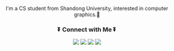 
<!-- <h3 align="center">🤙 Hi There 🤙</h2> -->
<div align="center">
  <p>
    I'm a CS student from Shandong University, interested in computer graphics.👣
    
  </p>
</div>

<!-- <h3 align="center">💻 Tech 💻</h2> -->
<!-- <table align="center">
  <tr>
    <td>
        <div> 
          📖 Languages: 
          <img src="https://img.shields.io/badge/-HTML5-E34F26?style=flat&logo=html5&logoColor=FFFFFF" />
          <img src="https://img.shields.io/badge/-CSS3-1572B6?style=flat&logo=css3&logoColor=FFFFFF" />
          <img src="https://img.shields.io/badge/-JavaScript-eed718?style=flat&logo=javascript&logoColor=ffffff" />
          <img src="https://img.shields.io/badge/Python-3776AB?style=flat&logo=python&logoColor=white" />
          <img src="https://img.shields.io/badge/C%2B%2B-00599C?style=flat&logo=c%2B%2B&logoColor=white" />
        </div>
        <div> 
          🌻 Frontend: 
          <img src="https://img.shields.io/badge/React-20232A?style=flat&logo=react&logoColor=61DAFB" />
          <img src="https://img.shields.io/badge/Vue.js-35495E?style=flat&logo=vue.js&logoColor=4FC08D" />
          <img src="https://img.shields.io/badge/d3.js-FF6F00?style=flat&logo=d3.js&logoColor=ffffff" />
        </div>
        <div> 
          🔧 Backend: 
          <img src="https://img.shields.io/badge/-Node.js-3C873A?style=flat&logo=Node.js&logoColor=white" />
          <img src="https://img.shields.io/badge/-Express.js-787878?style=flat&logo=express&logoColor=white" />
          <img src="https://img.shields.io/badge/Django-092E20?style=flat&logo=django&logoColor=white" />
        </div>
        <div>
            🤖 AI: 
            <img src="https://img.shields.io/badge/-PyTorch-EE4C2C?style=flat&logo=pytorch&logoColor=white" />
            <img src="https://img.shields.io/badge/-Jupyter-orange?style=flat&logo=Jupyter&logoColor=white" />
            <img src="https://www.mathworks.com/matlabcentral/images/matlab-file-exchange.svg" />
        </div>
    </td>
    <td>
       <img src="https://github-readme-stats.vercel.app/api/top-langs/?username=zih-an&langs_count=10&layout=compact&hide_border=true" alt="zih-an :: Top Langs" />
    </td>
  </tr>
 </table> -->
 
<div>
  <h3 align="center">⏬ Connect with Me ⏬</h3>
  <p align="center">
    <a href="mailto: zihanzhao777@gmail.com" target="blank"><img src="https://img.shields.io/badge/Gmail-D14836?style=flat&logo=gmail&logoColor=white"/></a>
    <a href="https://twitter.com/zihanzhao47" target="blank"><img src="https://img.shields.io/badge/Twitter-1DA1F2?style=flat&logo=twitter&logoColor=white"/></a>
    <a href="https://medium.com/@zihanzhao47" target="blank"><img src="https://img.shields.io/badge/Medium-12100E?style=flat&logo=medium&logoColor=white" /></a>
    <a href="https://blog.csdn.net/HANZY72" target="blank"><img src="https://img.shields.io/badge/CSDN-Zih_An-fc5531?style=flat"></a>
  </p>
</div>
